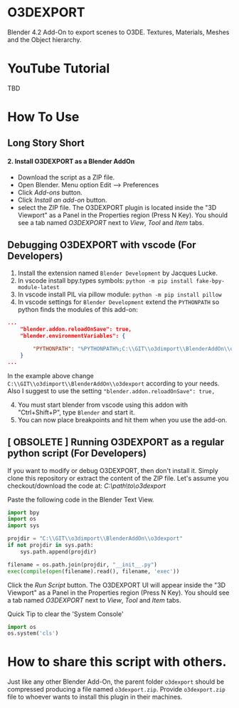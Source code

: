 # O3DEXPORT
Blender 4.2 Add-On to export scenes to O3DE.
Textures, Materials, Meshes and the Object hierarchy.

# YouTube Tutorial
TBD

# How To Use
## Long Story Short
#### 2. Install O3DEXPORT as a Blender AddOn
- Download the script as a ZIP file.
- Open Blender. Menu option Edit --> Preferences
- Click *Add-ons* button.
- Click *Install an add-on* button.
- select the ZIP file.
The O3DEXPORT plugin is located inside the "3D Viewport" as a Panel in the Properties region (Press N Key). You should see a tab named *O3DEXPORT* next to *View*, *Tool* and *Item* tabs.

## Debugging O3DEXPORT with vscode (For Developers)
1. Install the extension named `Blender Development` by Jacques Lucke.
2. In vscode install bpy.types symbols:  `python -m pip install fake-bpy-module-latest`
3. In vscode install PIL via pillow module:  `python -m pip install pillow`
4. In vscode settings for `Blender Development` extend the `PYTHONPATH` so
python finds the modules of this add-on:
```json
...
    "blender.addon.reloadOnSave": true,
    "blender.environmentVariables": {

        "PYTHONPATH": "%PYTHONPATH%;C:\\GIT\\o3dimport\\BlenderAddOn\\o3dexport"
    }
...
```
In the example above change `C:\\GIT\\o3dimport\\BlenderAddOn\\o3dexport` according to your needs.
Also I suggest to use the setting `"blender.addon.reloadOnSave": true,`

4. You must start blender from vscode using this addon with "Ctrl+Shift+P", type `Blender` and start it.
5. You can now place breakpoints and hit them when you use the add-on.


## [ OBSOLETE ] Running O3DEXPORT as a regular python script (For Developers)
If you want to modify or debug O3DEXPORT, then don't install it.
Simply clone this repository or extract the content of the ZIP file.
Let's assume you checkout/download the code at:
*C:\\path\\to\\o3dexport*

Paste the following code in the Blender Text View.
```python
import bpy
import os
import sys

projdir = "C:\\GIT\\o3dimport\\BlenderAddOn\\o3dexport"
if not projdir in sys.path:
    sys.path.append(projdir)

filename = os.path.join(projdir, "__init__.py")
exec(compile(open(filename).read(), filename, 'exec'))
```
Click the *Run Script* button. The O3DEXPORT UI will appear inside the "3D Viewport" as a Panel in the Properties region (Press N Key). You should see a tab named *O3DEXPORT* next to *View*, *Tool* and *Item* tabs.

Quick Tip to clear the 'System Console'
```python
import os
os.system('cls')
```

# How to share this script with others.
Just like any other Blender Add-On, the parent folder `o3dexport` should be compressed producing
a file named `o3dexport.zip`. Provide `o3dexport.zip` file to whoever wants to install this plugin in their
machines.

